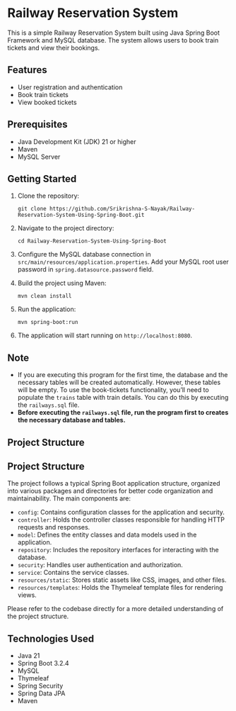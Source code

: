 # Railway Reservation System

This is a simple Railway Reservation System built using Java Spring Boot Framework and MySQL database. The system allows users to book train tickets and view their bookings.

## Features

- User registration and authentication
- Book train tickets
- View booked tickets

## Prerequisites

- Java Development Kit (JDK) 21 or higher
- Maven
- MySQL Server

## Getting Started

1. Clone the repository:
   ```
   git clone https://github.com/Srikrishna-S-Nayak/Railway-Reservation-System-Using-Spring-Boot.git
   ```
   
2. Navigate to the project directory:
    ```
    cd Railway-Reservation-System-Using-Spring-Boot
    ```
    
3. Configure the MySQL database connection in `src/main/resources/application.properties`. Add your MySQL root user password in `spring.datasource.password` field. 

4. Build the project using Maven:
    ```
    mvn clean install
    ```
    
5. Run the application:
    ```
    mvn spring-boot:run
    ```
    
6. The application will start running on `http://localhost:8080`.

## Note
 - If you are executing this program for the first time, the database and the necessary tables will be created automatically. However, these tables will be empty. To use the book-tickets functionality, you’ll need to populate the `trains` table with train details. You can do this by executing the `railways.sql` file.
 - **Before executing the `railways.sql` file, run the program first to creates the necessary database and tables.**

## Project Structure

## Project Structure

The project follows a typical Spring Boot application structure, organized into various packages and directories for better code organization and maintainability. The main components are:

- `config`: Contains configuration classes for the application and security.
- `controller`: Holds the controller classes responsible for handling HTTP requests and responses.
- `model`: Defines the entity classes and data models used in the application.
- `repository`: Includes the repository interfaces for interacting with the database.
- `security`: Handles user authentication and authorization.
- `service`: Contains the service classes.
- `resources/static`: Stores static assets like CSS, images, and other files.
- `resources/templates`: Holds the Thymeleaf template files for rendering views.

Please refer to the codebase directly for a more detailed understanding of the project structure.

## Technologies Used

- Java 21
- Spring Boot 3.2.4
- MySQL
- Thymeleaf
- Spring Security
- Spring Data JPA
- Maven
